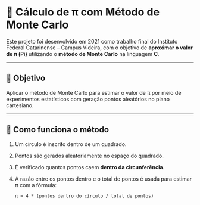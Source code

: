 # 🔢 Cálculo de π com Método de Monte Carlo

Este projeto foi desenvolvido em 2021 como trabalho final do Instituto Federal Catarinense – Campus Videira, com o objetivo de **aproximar o valor de π (Pi)** utilizando o **método de Monte Carlo** na linguagem **C**.

---

## 📌 Objetivo

Aplicar o método de Monte Carlo para estimar o valor de π por meio de experimentos estatísticos com geração 
 pontos aleatórios no plano cartesiano.

---

## 📘 Como funciona o método

1. Um círculo é inscrito dentro de um quadrado.
2. Pontos são gerados aleatoriamente no espaço do quadrado.
3. É verificado quantos pontos caem **dentro da circunferência**.
4. A razão entre os pontos dentro e o total de pontos é usada para estimar π com a fórmula:

    ```text
    π ≈ 4 * (pontos dentro do círculo / total de pontos)
    ```
